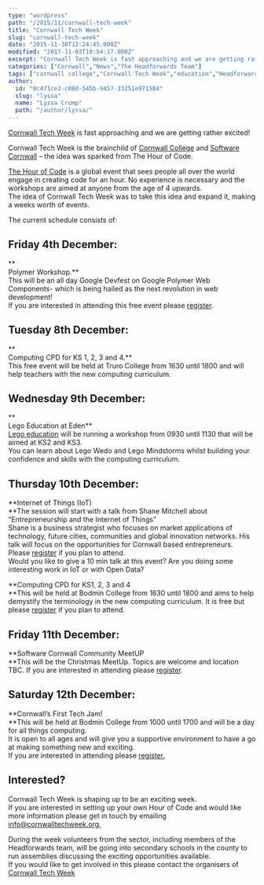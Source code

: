 ```yaml
---
type: "wordpress"
path: "/2015/11/cornwall-tech-week"
title: "Cornwall Tech Week"
slug: "cornwall-tech-week"
date: "2015-11-30T12:24:45.000Z"
modified: "2017-11-03T10:54:17.000Z"
excerpt: "Cornwall Tech Week is fast approaching and we are getting rather excited! Cornwall Tech Week is the brainchild of Cornwall College and Software Cornwall – the idea was sparked from The Hour of Code. The Hour of Code is a global event that sees people all over the world engage in creating code for an hour. No experience …"
categories: ["Cornwall","News","The Headforwards Team"]
tags: ["cornwall college","Cornwall Tech Week","education","Headforwards","progamming","Software Cornwall"]
author:
  id: "0c471ce3-c08d-545b-9457-33251e971504"
  slug: "lyssa"
  name: "Lyssa Crump"
  path: "/author/lyssa/"
---
```

[Cornwall Tech Week](https://www.cornwalltechweek.org/) is fast approaching and we are getting rather excited!

Cornwall Tech Week is the brainchild of [Cornwall College](https://www.cornwall.ac.uk/) and [Software Cornwall](http://www.softwarecornwall.org/) – the idea was sparked from The Hour of Code.

[The Hour of Code](https://hourofcode.com/uk) is a global event that sees people all over the world engage in creating code for an hour. No experience is necessary and the workshops are aimed at anyone from the age of 4 upwards.  
The idea of Cornwall Tech Week was to take this idea and expand it, making a weeks worth of events.

The current schedule consists of:

Friday 4th December:
--------------------

**  
Polymer Workshop.**  
This will be an all day Google Devfest on Google Polymer Web Components- which is being hailed as the next revolution in web development!  
If you are interested in attending this free event please [register](http://www.meetup.com/Cornwall-Digital/events/226847169/?a=ea1_grp&rv=ea1).

Tuesday 8th December:
---------------------

**  
Computing CPD for KS 1, 2, 3 and 4.**  
This free event will be held at Truro College from 1630 until 1800 and will help teachers with the new computing curriculum.

Wednesday 9th December:
-----------------------

**  
Lego Education at Eden**  
[Lego education](https://education.lego.com/en-gb/lesi/elementary/ignite-enthusiastic-effective-lifelong-learning) will be running a workshop from 0930 until 1130 that will be aimed at KS2 and KS3.  
You can learn about Lego Wedo and Lego Mindstorms whilst building your confidence and skills with the computing curriculum.

Thursday 10th December:
-----------------------

**Internet of Things (IoT)  
**The session will start with a talk from Shane Mitchell about “Entrepreneurship and the Internet of Things”  
Shane is a business strategist who focuses on market applications of technology, future cities, communities and global innovation networks. His talk will focus on the opportunities for Cornwall based entrepreneurs. Please [register](http://www.meetup.com/Cornwall-Digital/events/226967207/?a=ea1_grp&rv=ea1) if you plan to attend.  
Would you like to give a 10 min talk at this event? Are you doing some interesting work in IoT or with Open Data?

**Computing CPD for KS1, 2, 3 and 4  
**This will be held at Bodmin College from 1630 until 1800 and aims to help demystify the terminology in the new computing curriculum. It is free but please [register](https://www.eventbrite.com/e/computing-for-schools-celebrating-the-international-hour-of-code-tickets-19635031909) if you plan to attend.

Friday 11th December:
---------------------

**Software Cornwall Community MeetUP  
**This will be the Christmas MeetUp. Topics are welcome and location TBC. If you are interested in attending please [register](http://www.meetup.com/Cornwall-Digital/events/226847229/?a=ea1_grp&rv=ea1&_af=event&_af_eid=226847229&https=off).

Saturday 12th December:
-----------------------

**Cornwall’s First Tech Jam!  
**This will be held at Bodmin College from 1000 until 1700 and will be a day for all things computing.  
It is open to all ages and will give you a supportive environment to have a go at making something new and exciting.  
If you are interested in attending please [register.](http://cornwalltechweek.mitingu.com/cornwall-tech-jam#.Vlw9pt_hDXQ)

Interested?
-----------

Cornwall Tech Week is shaping up to be an exciting week.  
If you are interested in setting up your own Hour of Code and would like more information please get in touch by emailing [info@cornwalltechweek.org ](http://info@cornwalltechweek.org)

During the week volunteers from the sector, including members of the Headforwards team, will be going into secondary schools in the county to run assemblies discussing the exciting opportunities available.  
If you would like to get involved in this please contact the organisers of [Cornwall Tech Week](https://www.cornwalltechweek.org/)